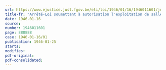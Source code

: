 ```yaml
---
url: https://www.ejustice.just.fgov.be/eli/loi/1946/01/16/1946011601/justel
title-fr: "Arrêté-Loi soumettant à autorisation l'exploitation de salles de spectacles cinématographiques ainsi que la production et la distribution de films"
date: 1946-01-16
source:
number: 1946011601
page: 888888
case: 1946-01-16/01
publication: 1946-01-25
starts:
modifies:
pdf-original:
pdf-consolidated:
---
```


